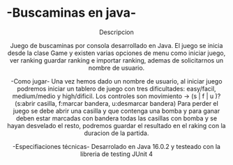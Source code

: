 <p align="center">
<h1>-Buscaminas en java-</h1>
</p>

<p align="center">
Descripcion
</p>

<p align="center">
Juego de buscaminas por consola desarrollado en Java. El juego se inicia desde la clase Game
y existen varias opciones de menu como iniciar juego, ver ranking guardar ranking e importar ranking, 
ademas de solicitarnos un nombre de usuario.
</p>

<p align="center">
-Como jugar-
Una vez hemos dado un nombre de usuario, al iniciar juego podremos
iniciar un tablero de juego con tres dificultades: easy/facil, medium/medio y high/dificil.
Los controles son movimiento -> (s | f | u )? (s:abrir casilla, f:marcar bandera, u:desmarcar bandera)
Para perder el juego se debe abrir una casilla y que contenga una bomba y para ganar deben estar marcadas con bandera
todas las casillas con bomba y se hayan desvelado el resto, podremos guardar el resultado en el raking con la duracion
de la partida.
</p>

<p align="center">
-Especifiaciones técnicas-
Desarrolado en Java 16.0.2 y testeado con la libreria de testing JUnit 4
</p>